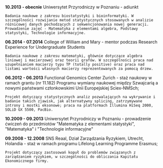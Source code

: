 **10.2013 - obecnie**	Uniwersytet Przyrodniczy w Poznaniu - adiunkt
    
    Badania naukowe z zakresu biostatystyki i bioinformatyki. W szczególności rozwijanie metod statystycznych stosowanych w analizie różnicowej danych pochodzących z sekwencjonowania nowej generacji.
    Prowadzenie zajęć - Matematyka z elementami algebra, Podstawy statystyki, Technologie informacyjne. 

**06.2014 - 07.2014**	College of William and Mary - mentor podczas Research Experience for Undergraduate Students
    
    Badania naukowe z zakresu matematyki, głównie dotyczące algebra liniowej i macierzowej oraz teorii grafów. W szczególności praca nad uzupełnianiem macierzy typu TP (totally positive) oraz praca nad listami wartości własnych macierzy reprezentowanych za pomocą drzew. 

**06.2012 - 06.2013**	Functional Genomics Center Zurich - staż naukowy w ramach grantu (nr 11.182) Programu wymiany naukowej między Szwajcarią a nowymi państwami członkowskimi Unii Europejskiej Sciex-NMSch;
    
    Projekt dotyczący statystycznych analiz pozwalających na wykrywanie i badanie takich zjawisk, jak alternatywny splicing, zatrzymywane introny i mostki eksonowe; praca na platformach Illumina HiSeq 2000, SOLiD GX 5500, PacBio.

**10.2009 - 09.2013**	Uniwersytet Przyrodniczy w Poznaniu - prowadzenie ćwiczeń do przedmiotów "Matematyka z elementami statystyki", "Matematyka" i "Technologie informacyjne"

**09.2008 - 12.2008**	SNS Reaal, Dział Zarządzania Ryzykiem, Utrecht, Holandia - staż w ramach programu Lifelong Learning Programme Erasmus;

    Projekt dotyczący zastosowań kopuł do problemów związanych z zarządzaniem ryzykiem, w szczególności do obliczania Kapitału Ekonomicznego firmy.
